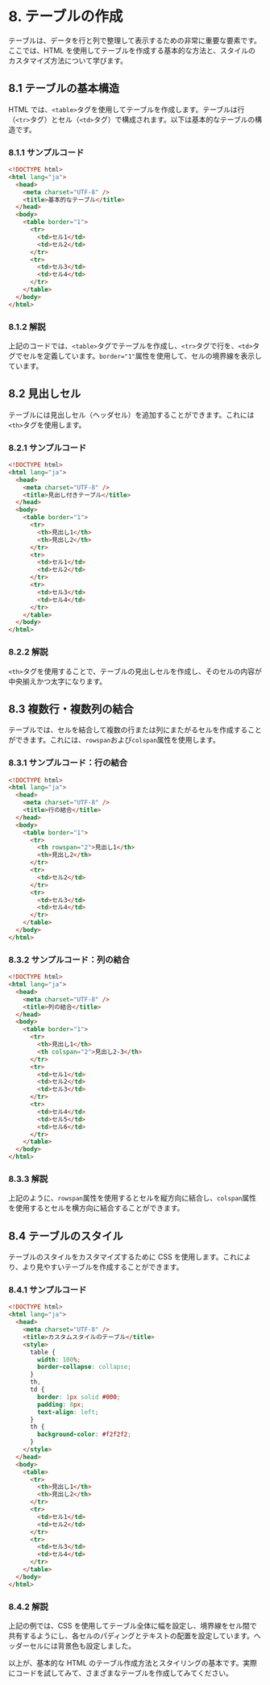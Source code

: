 # 8. テーブルの作成

テーブルは、データを行と列で整理して表示するための非常に重要な要素です。ここでは、HTML を使用してテーブルを作成する基本的な方法と、スタイルのカスタマイズ方法について学びます。

## 8.1 テーブルの基本構造

HTML では、`<table>`タグを使用してテーブルを作成します。テーブルは行（`<tr>`タグ）とセル（`<td>`タグ）で構成されます。以下は基本的なテーブルの構造です。

### 8.1.1 サンプルコード

```html
<!DOCTYPE html>
<html lang="ja">
  <head>
    <meta charset="UTF-8" />
    <title>基本的なテーブル</title>
  </head>
  <body>
    <table border="1">
      <tr>
        <td>セル1</td>
        <td>セル2</td>
      </tr>
      <tr>
        <td>セル3</td>
        <td>セル4</td>
      </tr>
    </table>
  </body>
</html>
```

### 8.1.2 解説

上記のコードでは、`<table>`タグでテーブルを作成し、`<tr>`タグで行を、`<td>`タグでセルを定義しています。`border="1"`属性を使用して、セルの境界線を表示しています。

## 8.2 見出しセル

テーブルには見出しセル（ヘッダセル）を追加することができます。これには`<th>`タグを使用します。

### 8.2.1 サンプルコード

```html
<!DOCTYPE html>
<html lang="ja">
  <head>
    <meta charset="UTF-8" />
    <title>見出し付きテーブル</title>
  </head>
  <body>
    <table border="1">
      <tr>
        <th>見出し1</th>
        <th>見出し2</th>
      </tr>
      <tr>
        <td>セル1</td>
        <td>セル2</td>
      </tr>
      <tr>
        <td>セル3</td>
        <td>セル4</td>
      </tr>
    </table>
  </body>
</html>
```

### 8.2.2 解説

`<th>`タグを使用することで、テーブルの見出しセルを作成し、そのセルの内容が中央揃えかつ太字になります。

## 8.3 複数行・複数列の結合

テーブルでは、セルを結合して複数の行または列にまたがるセルを作成することができます。これには、`rowspan`および`colspan`属性を使用します。

### 8.3.1 サンプルコード：行の結合

```html
<!DOCTYPE html>
<html lang="ja">
  <head>
    <meta charset="UTF-8" />
    <title>行の結合</title>
  </head>
  <body>
    <table border="1">
      <tr>
        <th rowspan="2">見出し1</th>
        <th>見出し2</th>
      </tr>
      <tr>
        <td>セル2</td>
      </tr>
      <tr>
        <td>セル3</td>
        <td>セル4</td>
      </tr>
    </table>
  </body>
</html>
```

### 8.3.2 サンプルコード：列の結合

```html
<!DOCTYPE html>
<html lang="ja">
  <head>
    <meta charset="UTF-8" />
    <title>列の結合</title>
  </head>
  <body>
    <table border="1">
      <tr>
        <th>見出し1</th>
        <th colspan="2">見出し2-3</th>
      </tr>
      <tr>
        <td>セル1</td>
        <td>セル2</td>
        <td>セル3</td>
      </tr>
      <tr>
        <td>セル4</td>
        <td>セル5</td>
        <td>セル6</td>
      </tr>
    </table>
  </body>
</html>
```

### 8.3.3 解説

上記のように、`rowspan`属性を使用するとセルを縦方向に結合し、`colspan`属性を使用するとセルを横方向に結合することができます。

## 8.4 テーブルのスタイル

テーブルのスタイルをカスタマイズするために CSS を使用します。これにより、より見やすいテーブルを作成することができます。

### 8.4.1 サンプルコード

```html
<!DOCTYPE html>
<html lang="ja">
  <head>
    <meta charset="UTF-8" />
    <title>カスタムスタイルのテーブル</title>
    <style>
      table {
        width: 100%;
        border-collapse: collapse;
      }
      th,
      td {
        border: 1px solid #000;
        padding: 8px;
        text-align: left;
      }
      th {
        background-color: #f2f2f2;
      }
    </style>
  </head>
  <body>
    <table>
      <tr>
        <th>見出し1</th>
        <th>見出し2</th>
      </tr>
      <tr>
        <td>セル1</td>
        <td>セル2</td>
      </tr>
      <tr>
        <td>セル3</td>
        <td>セル4</td>
      </tr>
    </table>
  </body>
</html>
```

### 8.4.2 解説

上記の例では、CSS を使用してテーブル全体に幅を設定し、境界線をセル間で共有するようにし、各セルのパディングとテキストの配置を設定しています。ヘッダーセルには背景色も設定しました。

以上が、基本的な HTML のテーブル作成方法とスタイリングの基本です。実際にコードを試してみて、さまざまなテーブルを作成してみてください。
